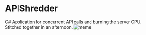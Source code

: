 # APIShredder
C# Application for concurrent API calls and burning the server CPU. Stitched together in an afternoon.
![meme](https://github.com/Vydrsky/APIShredder/assets/79462463/f0bec8ad-e0d8-489b-865e-91c15c433bac)
